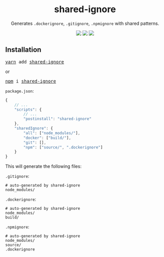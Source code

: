 <h1 align="center">shared-ignore</h2>

<p align="center">
	Generates <code>.dockerignore</code>, <code>.gitignore</code>, <code>.npmignore</code> with shared patterns.
</p>

<p align="center">
	<a href="https://slack.dodekeract.com"><img src="https://slack.dodekeract.com/badge.svg"/></a>
	<a href="https://npmjs.com/package/shared-ignore"><img src="https://img.shields.io/npm/dm/shared-ignore.svg"/></a>
	<a href="https://npmjs.com/package/shared-ignore"><img src="https://david-dm.org/dodekeract/shared-ignore.svg"/></a>
</p>

## Installation

<pre>
<a href="https://yarnpkg.com">yarn</a> add <a href="https://yarnpkg.com/en/package/shared-ignore">shared-ignore</a>
</pre>
or
<pre>
<a href="https://npmjs.com">npm</a> i <a href="https://npmjs.com/package/shared-ignore">shared-ignore</a>
</pre>

`package.json`:

```js
{
	// ...
	"scripts": {
		// ...
		"postinstall": "shared-ignore"
	},
	"sharedIgnore": {
		"all": ["node_modules/"],
		"docker": ["build/"],
		"git": [],
		"npm": ["source/", ".dockerignore"]
	}
}
```

This will generate the following files:

`.gitignore`:

```gitignore
# auto-generated by shared-ignore
node_modules/
```

`.dockerignore`:

```gitignore
# auto-generated by shared-ignore
node_modules/
build/
```

`.npmignore`:

```gitignore
# auto-generated by shared-ignore
node_modules/
source/
.dockerignore
```
